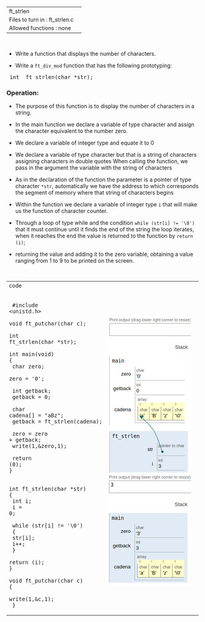 |||
|:--|:--|
|ft_strlen||
|Files to turn in : ft_strlen.c||
|Allowed functions : none||

<br>

- Write a function that displays the number of characters.

- Write a `ft_div_mod` function that has the following prototyping:

<pre> int  ft_strlen(char *str);</pre>

### Operation:

- The purpose of this function is to display the number of characters in a string.

- In the main function we declare a variable of type character and assign the character equivalent to the number zero.
- We declare a variable of integer type and equate it to 0
- We declare a variable of type character but that is a string of characters assigning characters in double quotes
When calling the function, we pass in the argument the variable with the string of characters

- As in the declaration of the function the parameter is a pointer of type character `*str`, automatically we have the address to which corresponds the segment of memory where that string of characters begins

- Within the function we declare a variable of integer type `i` that will make us the function of character counter.

- Through a loop of type while and the condition  `while (str[i] != '\0')` that it must continue until it finds the end of the string the loop iterates, when it reaches the end the value is returned to the function by `return (i)`;

- returning the value and adding it to the zero variable, obtaining a value ranging from 1 to 9 to be printed on the screen.

<br>

|||
|:-|:-|
|code||
|<pre> <br> #include <unistd.h><br><br>void  ft_putchar(char c);<br><br>int   ft_strlen(char *str);<br><br>int main(void)<br>{<br>   char zero; <br>   zero = '0';<br>   <br>   int getback;<br>   getback = 0;<br>    <br>   char  cadena[] = "aBz";<br>   getback = ft_strlen(cadena);<br>  <br>   zero = zero + getback;<br>   write(1,&zero,1); <br>   <br>   return (0);<br>}<br><br><br>int   ft_strlen(char *str)<br>{<br>    int   i;<br>    i = 0;<br>   <br>    while (str[i] != '\0')<br>    {<br>      str[i]; <br>      i++;<br>    }<br>    return (i);<br>}<br><br>void  ft_putchar(char c)<br>{<br>   write(1,&c,1); <br> } </pre> | ![strlen.png](strlen.png) ![strlen1.png](strlen1.png) |

